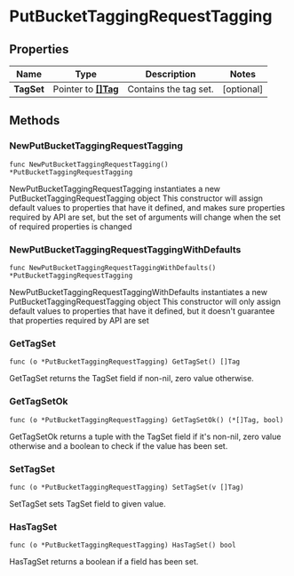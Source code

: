 # PutBucketTaggingRequestTagging

## Properties

|Name | Type | Description | Notes|
|------------ | ------------- | ------------- | -------------|
|**TagSet** | Pointer to [**[]Tag**](Tag.md) | Contains the tag set. | [optional] |

## Methods

### NewPutBucketTaggingRequestTagging

`func NewPutBucketTaggingRequestTagging() *PutBucketTaggingRequestTagging`

NewPutBucketTaggingRequestTagging instantiates a new PutBucketTaggingRequestTagging object
This constructor will assign default values to properties that have it defined,
and makes sure properties required by API are set, but the set of arguments
will change when the set of required properties is changed

### NewPutBucketTaggingRequestTaggingWithDefaults

`func NewPutBucketTaggingRequestTaggingWithDefaults() *PutBucketTaggingRequestTagging`

NewPutBucketTaggingRequestTaggingWithDefaults instantiates a new PutBucketTaggingRequestTagging object
This constructor will only assign default values to properties that have it defined,
but it doesn't guarantee that properties required by API are set

### GetTagSet

`func (o *PutBucketTaggingRequestTagging) GetTagSet() []Tag`

GetTagSet returns the TagSet field if non-nil, zero value otherwise.

### GetTagSetOk

`func (o *PutBucketTaggingRequestTagging) GetTagSetOk() (*[]Tag, bool)`

GetTagSetOk returns a tuple with the TagSet field if it's non-nil, zero value otherwise
and a boolean to check if the value has been set.

### SetTagSet

`func (o *PutBucketTaggingRequestTagging) SetTagSet(v []Tag)`

SetTagSet sets TagSet field to given value.

### HasTagSet

`func (o *PutBucketTaggingRequestTagging) HasTagSet() bool`

HasTagSet returns a boolean if a field has been set.


